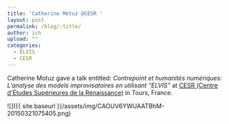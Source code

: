 ```yaml
---
title: 'Catherine Motuz @CESR '
layout: post
permalink: /blog/:title/
author: ich
upload: ""
categories:
  - ELVIS
  - CESR
---
```


Catherine Motuz gave a talk entitled: _Contrepoint et humanités numériques: L’analyse des models improvisatoires en utilisant “ELVIS”_ at [CESR (Centre d'Études Supérieures de la Renaissance)](http://cesr.univ-tours.fr) in Tours, France.

![]({{ site.baseurl }}/assets/img/CAOUV6YWUAATBhM-20150321075405.png)
